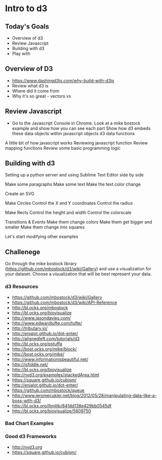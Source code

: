 # Intro to d3 #


## Today's Goals ##
- Overview of d3
- Review Javascript
- Building with d3
- Play with 


## Overview of D3 ##

- https://www.dashingd3js.com/why-build-with-d3js
- Review what d3 is
- Where did it come from
- Why it's so great - vectors vs 

## Review Javascript ##

- Go to the Javascript Console in Chrome.
Look at a mike bostock example and show how you can see each part 
Show how d3 embeds these data objects within javascript objects 
d3 data functions 

A little bit of how javascript works
Reviewing javascript function
Review mapping functions 
Review some basic programming logic 


## Building with d3 ##
Setting up a python server and using Sublime Text Editor side by side 

Make some paragraphs
Make some text
Make the text color change 

Create an SVG

Make Circles
Control the X and Y coordinates
Control the radius 

Make Rects
Control the height and width
Control the colorscale 

Transitions & Events 
Make them change colors
Make them get bigger and smaller
Make them change into squares 



Let's start modifying other examples 



## Challenege ##
Go through the mike bostock library (https://github.com/mbostock/d3/wiki/Gallery) and use a visualization for your dataset. Choose a visualization that will be best represent your data. 


### d3 Resources ###
- https://github.com/mbostock/d3/wiki/Gallery
- https://github.com/mbostock/d3/wiki/API-Reference
- http://bl.ocks.org/mbostock
- http://bl.ocks.org/biovisualize
- http://www.jasondavies.com/
- http://www.edwardtufte.com/tufte/
- http://tributary.io/
- http://enjalot.github.io/dot-enter/
- http://alignedleft.com/tutorials/d3
- http://bl.ocks.org/pstuffa
- http://bost.ocks.org/mike/block/
- http://bost.ocks.org/mike/
- http://www.informationisbeautiful.net/
- http://jsfiddle.net/
- http://bl.ocks.org/biovisualize
- http://nvd3.org/examples/stackedArea.html
- https://square.github.io/cubism/
- http://enjalot.github.io/dot-enter/
- https://github.com/mbostock/queue
- http://www.jeromecukier.net/blog/2012/05/28/manipulating-data-like-a-boss-with-d3/
- http://bl.ocks.org/llimllib/841dd138e429bb0545df
- http://bl.ocks.org/biovisualize/5609750








### Bad Chart Examples ###





### Good d3 Frameworks ###
- http://nvd3.org
- https://square.github.io/cubism/



